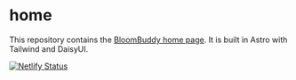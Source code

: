 # home

This repository contains the [BloomBuddy home page](https://peppy-nougat-0120f1.netlify.app/). It is built in Astro with Tailwind and DaisyUI. 

[![Netlify Status](https://api.netlify.com/api/v1/badges/d49a17ad-e9c9-42f3-95eb-1ff54637e8b1/deploy-status)](https://app.netlify.com/sites/peppy-nougat-0120f1/deploys)

<!-- DEPRECATED; DATABASE NOW REQUIRES AUTHENTICATION

### temporary public-facing database queries:

[base url](https://astro-d1-integration.ecrawford4.workers.dev/)
[admin query](https://astro-d1-integration.ecrawford4.workers.dev/api/admin?uid=1)
[info query](https://astro-d1-integration.ecrawford4.workers.dev/api/info?uid=1) -->
